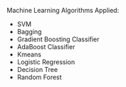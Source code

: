 Machine Learning Algorithms Applied:

 - SVM
 - Bagging
 - Gradient Boosting Classifier 
 - AdaBoost Classifier 
 - Kmeans
 - Logistic Regression 
 - Decision Tree
 - Random Forest
